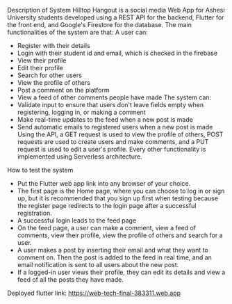 Description of System
Hilltop Hangout is a social media Web App for Ashesi University students developed using a REST API for the backend, Flutter for the front end, and Google's Firestore for the database. The main functionalities of the system are that:
 A user can: 
- Register with their details
- Login with their student id and email, which is checked in the firebase
- View their profile
- Edit their profile
- Search for other users
- View the profile of others
- Post a comment on the platform 
- View a feed of other comments people have made
The system can:
- Validate input to ensure that users don't leave fields empty when registering, logging in, or making a comment
- Make real-time updates to the feed when a new post is made
- Send automatic emails to registered users when a new post is made
Using the API, a GET request is used to view the profile of others, POST requests are used to create users and make comments, and a PUT request is used to edit a user's profile. Every other functionality is implemented using Serverless architecture.


How to test the system
- Put the Flutter web app link into any browser of your choice.
- The first page is the Home page, where you can choose to log in or sign up, but it is recommended that you sign up first when testing because the register page redirects to the login page after a successful registration.
- A successful login leads to the feed page 
- On the feed page, a user can make a comment, view a feed of comments, view their profile, view the profile of others and search for a user.
- A user makes a post by inserting their email and what they want to comment on. Then the post is added to the feed in real time, and an email notification is sent to all users about the new post.
- If a logged-in user views their profile, they can edit its details and view a feed of all the posts they have made.

Deployed flutter link: https://web-tech-final-383311.web.app
